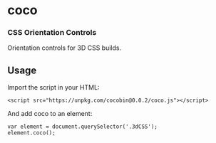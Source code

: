 # coco
### CSS Orientation Controls
Orientation controls for 3D CSS builds.

## Usage

Import the script in your HTML:
```
<script src="https://unpkg.com/cocobin@0.0.2/coco.js"></script>
```

And add coco to an element:
```JS
var element = document.querySelector('.3dCSS');
element.coco();
```
